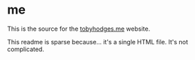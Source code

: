 # me

This is the source for the [tobyhodges.me](https://tobyhodges.me) website.

This readme is sparse because... it's a single HTML file. It's not complicated.
